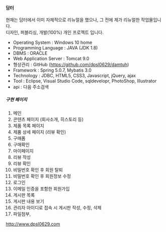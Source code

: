 #### 담터

현재는 담터에서 이미 자체적으로 리뉴얼을 했으나, 그 전에 제가 리뉴얼한 작업물입니다.<br>
디자인, 퍼블리싱, 개발(100%) 개인 프로젝트 입니다.<br>

* Operating System : Windows 10 home
* Programming Language : JAVA (JDK 1.8)
* DBMS : ORACLE
* Web Application Server : Tomcat 9.0
* 형상관리 : GitHub (https://github.com/dpsl0629/damtuh)
* Framework : Spring 5.0.7, Mybatis 3.0
* Technology : JDBC, HTML5, CSS3, Javascript, jQuery, ajax
* Tool : Eclipse, Visual Studio Code, sqldevelopr, PhotoShop, Illustrator
* api : 다음 주소검색

##### 구현 페이지

1. 메인
2. 콘텐츠 페이지 (회사소개, 히스토리 등)
3. 제품 목록 페이지
4. 제품 상세 페이지 (리뷰 확인)
5. 구매폼
6. 구매확인
7. 마이페이지
8. 리뷰 작성
9. 리뷰 확인
10. 비밀번호 확인 후 회원 탈퇴
11. 비밀번호 확인 후 회원정보 수정
12. 로그인
13. 이메일 인증을 포함한 회원가입
14. 게시판 목록
15. 게시판 내용 보기
16. 관리자 아이디로 접속 시 게시판 작성, 수정, 삭제
17. 파일첨부, 

http://www.dpsl0629.com
